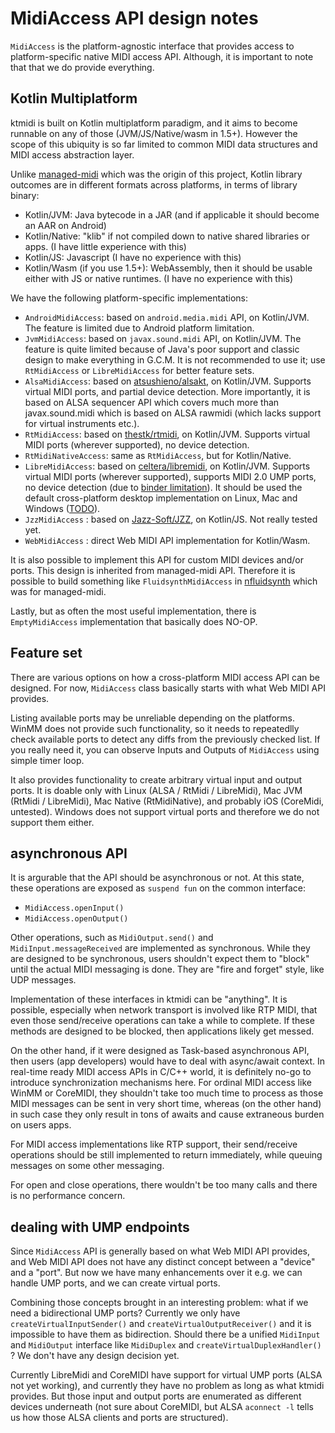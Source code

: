 # MidiAccess API design notes

`MidiAccess` is the platform-agnostic interface that provides access to platform-specific native MIDI access API. Although, it is important to note that that we do provide everything.

## Kotlin Multiplatform

ktmidi is built on Kotlin multiplatform paradigm, and it aims to become runnable on any of those (JVM/JS/Native/wasm in 1.5+). However the scope of this ubiquity is so far limited to common MIDI data structures and MIDI access abstraction layer.

Unlike [managed-midi](https://github.com/atsushieno/managed-midi) which was the origin of this project, Kotlin library outcomes are in different formats across platforms, in terms of library binary:

- Kotlin/JVM: Java bytecode in a JAR (and if applicable it should become an AAR on Android)
- Kotlin/Native: "klib" if not compiled down to native shared libraries or apps. (I have little experience with this)
- Kotlin/JS: Javascript (I have no experience with this)
- Kotlin/Wasm (if you use 1.5+): WebAssembly, then it should be usable either with JS or native runtimes. (I have no experience with this)

We have the following platform-specific implementations:

- `AndroidMidiAccess`: based on `android.media.midi` API, on Kotlin/JVM. The feature is limited due to Android platform limitation.
- `JvmMidiAccess`: based on `javax.sound.midi` API, on Kotlin/JVM. The feature is quite limited because of Java's poor support and classic design to make everything in G.C.M. It is not recommended to use it; use `RtMidiAccess` or `LibreMidiAccess` for better feature sets.
- `AlsaMidiAccess`: based on [atsushieno/alsakt](https://github.com/atsushieno/alsakt), on Kotlin/JVM. Supports virtual MIDI ports, and partial device detection. More importantly, it is based on ALSA sequencer API which covers much more than javax.sound.midi which is based on ALSA rawmidi (which lacks support for virtual instruments etc.).
- `RtMidiAccess`: based on [thestk/rtmidi](https://github.com/thestk/rtmidi), on Kotlin/JVM. Supports virtual MIDI ports (wherever supported), no device detection.
- `RtMidiNativeAccess`: same as `RtMidiAccess`, but for Kotlin/Native.
- `LibreMidiAccess`: based on [celtera/libremidi](https://github.com/celtera/libremidi), on Kotlin/JVM. Supports virtual MIDI ports (wherever supported), supports MIDI 2.0 UMP ports, no device detection (due to [binder limitation](https://github.com/atsushieno/libremidi-javacpp/issues/2)). It should be used the default cross-platform desktop implementation on Linux, Mac and Windows ([TODO](https://github.com/atsushieno/libremidi-javacpp/issues/4)).
- `JzzMidiAccess` : based on [Jazz-Soft/JZZ](https://jazz-soft.net/doc/JZZ/), on Kotlin/JS. Not really tested yet.
- `WebMidiAccess` : direct Web MIDI API implementation for Kotlin/Wasm.

It is also possible to implement this API for custom MIDI devices and/or
ports. This design is inherited from managed-midi API. Therefore it is possible to build something like `FluidsynthMidiAccess` in [nfluidsynth](https://github.com/atsushieno/nfluidsynth) which was for managed-midi.

Lastly, but as often the most useful implementation, there is `EmptyMidiAccess` implementation that basically does NO-OP.

## Feature set

There are various options on how a cross-platform MIDI access API can be designed.
For now, `MidiAccess` class basically starts with what Web MIDI API provides.

Listing available ports may be unreliable depending on the platforms. WinMM does not provide such functionality, so it needs to repeatedlly check available ports to detect any diffs from the previously checked list.
If you really need it, you can observe Inputs and Outputs of `MidiAccess` using simple timer loop.

It also provides functionality to create arbitrary virtual input and output ports. It is doable only with Linux (ALSA / RtMidi / LibreMidi), Mac JVM (RtMidi / LibreMidi), Mac Native (RtMidiNative), and probably iOS (CoreMidi, untested). Windows does not support virtual ports and therefore we do not support them either.


## asynchronous API

It is argurable that the API should be asynchronous or not. At this state, these operations are exposed as `suspend fun` on the common interface:

- `MidiAccess.openInput()`
- `MidiAccess.openOutput()`

Other operations, such as `MidiOutput.send()` and `MidiInput.messageReceived` are implemented as synchronous.
While they are designed to be synchronous, users shouldn't expect them to "block" until the actual MIDI messaging is done.
They are "fire and forget" style, like UDP messages.

Implementation of these interfaces in ktmidi can be "anything". It is possible, especially when network transport is involved like RTP MIDI, that even those send/receive operations can take a while to complete.
If these methods are designed to be blocked, then applications likely get messed.

On the other hand, if it were designed as Task-based asynchronous API, then users (app developers) would have to deal with async/await context.
In real-time ready MIDI access APIs in C/C++ world, it is definitely no-go to introduce synchronization mechanisms here.
For ordinal MIDI access like WinMM or CoreMIDI, they shouldn't take too much time to process as those MIDI messages can be sent in very short time, whereas (on the other hand) in such case they only result in tons of awaits and cause extraneous burden on users apps.

For MIDI access implementations like RTP support, their send/receive operations should be still implemented to return immediately, while queuing messages on some other messaging.

For open and close operations, there wouldn't be too many calls and there is no performance concern.

## dealing with UMP endpoints

Since `MidiAccess` API is generally based on what Web MIDI API provides, and Web MIDI API does not have any distinct concept between a "device" and a "port". But now we have many enhancements over it e.g. we can handle UMP ports, and we can create virtual ports.

Combining those concepts brought in an interesting problem: what if we need a bidirectional UMP ports? Currently we only have `createVirtualInputSender()` and `createVirtualOutputReceiver()` and it is impossible to have them as bidirection. Should there be a unified `MidiInput` and `MidiOutput` interface like `MidiDuplex` and `createVirtualDuplexHandler()` ? We don't have any design decision yet.

Currently LibreMidi and CoreMIDI have support for virtual UMP ports (ALSA not yet working), and currently they have no problem as long as what ktmidi provides. But those input and output ports are enumerated as different devices underneath (not sure about CoreMIDI, but ALSA `aconnect -l` tells us how those ALSA clients and ports are structured).
